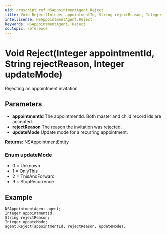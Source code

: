 ```yaml
---
uid: crmscript_ref_NSAppointmentAgent_Reject
title: Void Reject(Integer appointmentId, String rejectReason, Integer updateMode)
intellisense: NSAppointmentAgent.Reject
keywords: NSAppointmentAgent, Reject
so.topic: reference
---
```


# Void Reject(Integer appointmentId, String rejectReason, Integer updateMode)

Rejecting an appointment invitation

## Parameters

* **appointmentId** The appointmentId. Both master and child record ids are accepted.
* **rejectReason** The reason the invitation was rejected.
* **updateMode** Update mode for a recurring appointment.

**Returns:** NSAppointmentEntity

### Enum updateMode

* 0 = Unknown
* 1 = OnlyThis
* 2 = ThisAndForward
* 9 = StopRecurrence

## Example

```crmscript
NSAppointmentAgent agent;
Integer appointmentId;
String rejectReason;
Integer updateMode;
agent.Reject(appointmentId, rejectReason, updateMode);
```
